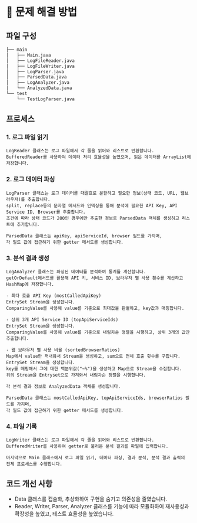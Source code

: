 # 🧩 문제 해결 방법

## 파일 구성
```bash
├── main
│   ├── Main.java
│   ├── LogFileReader.java
│   ├── LogFileWriter.java
│   ├── LogParser.java
│   ├── ParsedData.java
│   ├── LogAnalyzer.java
│   └── AnalyzedData.java
└── test
    └── TestLogParser.java
``` 

## 프로세스

### 1. 로그 파일 읽기
```
LogReader 클래스는 로그 파일에서 각 줄을 읽어와 리스트로 반환합니다.
BufferedReader를 사용하여 데이터 처리 효율성을 높였으며, 읽은 데이터를 ArrayList에 저장합니다.
```

### 2. 로그 데이터 파싱
```
LogParser 클래스는 로그 데이터를 대괄호로 분할하고 필요한 정보(상태 코드, URL, 웹브라우저)를 추출합니다.
split, replace등의 문자열 메서드와 인덱싱을 통해 분석에 필요한 API Key, API Service ID, Browser를 추출합니다.
조건에 따라 상태 코드가 200인 경우에만 추출한 정보로 ParsedData 객체를 생성하고 리스트에 추가합니다.

ParsedData 클래스는 apiKey, apiServiceId, browser 필드를 가지며,
각 필드 값에 접근하기 위한 getter 메서드를 생성합니다.
```

### 3. 분석 결과 생성
```
LogAnalyzer 클래스는 파싱된 데이터를 분석하여 통계를 계산합니다.
getOrDefault메서드를 활용해 API 키, 서비스 ID, 브라우저 별 사용 횟수를 계산하고 HashMap에 저장합니다.

- 최다 호출 API Key (mostCalledApiKey)
EntrySet Stream을 생성합니다.
ComparingValue를 사용해 value를 기준으로 최대값을 판별하고, key값과 매핑합니다.

- 상위 3개 API Service ID (topApiServiceIds)
EntrySet Stream을 생성합니다.
ComparingValue를 사용해 value를 기준으로 내림차순 정렬을 시행하고, 상위 3개의 값만 추출합니다.

- 웹 브라우저 별 사용 비율 (sortedBrowserRatios)
Map에서 value만 꺼내와서 Stream을 생성하고, sum으로 전체 호출 횟수를 구합니다.
EntrySet Stream을 생성합니다.
key를 매핑해서 그에 대한 백분위값("~%")을 생성하고 Map으로 Stream을 수집합니다.
위의 Stream을 Entryset으로 가져와서 내림차순 정렬을 시행합니다.

각 분석 결과 정보로 AnalyzedData 객체를 생성합니다.

ParsedData 클래스는 mostCalledApiKey, topApiServiceIds, browserRatios 필드를 가지며,
각 필드 값에 접근하기 위한 getter 메서드를 생성합니다.
```

### 4. 파일 기록
```
LogWriter 클래스는 로그 파일에서 각 줄을 읽어와 리스트로 반환합니다.
BufferedWriter를 사용하여 getter로 불러온 분석 결과를 파일에 입력합니다.

마지막으로 Main 클래스에서 로그 파일 읽기, 데이터 파싱, 결과 분석, 분석 결과 출력의 전체 프로세스를 수행합니다.
```

## 코드 개선 사항
- Data 클래스를 캡슐화, 추상화하여 구현을 숨기고 의존성을 줄였습니다.
- Reader, Writer, Parser, Analyzer 클래스를 기능에 따라 모듈화하여 재사용성과 확장성을 높였고, 테스트 효율성을 높였습니다.